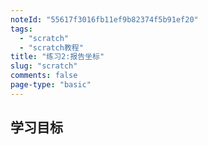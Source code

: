 ```yaml
---
noteId: "55617f3016fb11ef9b82374f5b91ef20"
tags:
  - "scratch"
  - "scratch教程"
title: "练习2:报告坐标"
slug: "scratch"
comments: false
page-type: "basic"
---
```


## 学习目标